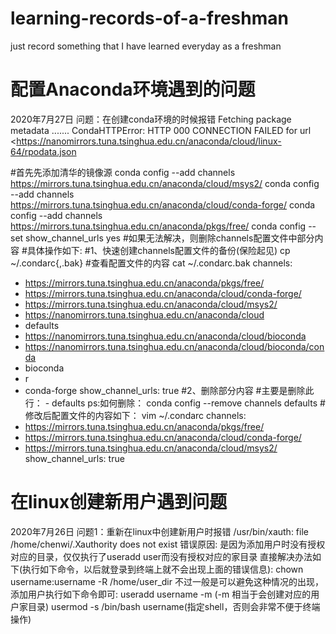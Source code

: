 # learning-records-of-a-freshman
just record something that I have
learned everyday as a freshman
# 配置Anaconda环境遇到的问题
2020年7月27日
问题：在创建conda环境的时候报错
Fetching package metadata .......
CondaHTTPError: HTTP 000 CONNECTION FAILED for url <https://nanomirrors.tuna.tsinghua.edu.cn/anaconda/cloud/linux-64/rpodata.json

#首先先添加清华的镜像源
conda config --add channels https://mirrors.tuna.tsinghua.edu.cn/anaconda/cloud/msys2/
conda config --add channels https://mirrors.tuna.tsinghua.edu.cn/anaconda/cloud/conda-forge/
conda config --add channels https://mirrors.tuna.tsinghua.edu.cn/anaconda/pkgs/free/
conda config --set show_channel_urls yes
#如果无法解决，则删除channels配置文件中部分内容
#具体操作如下:
#1、快速创建channels配置文件的备份(保险起见)
cp ~/.condarc{,.bak}
#查看配置文件的内容
cat ~/.condarc.bak 
channels:
  - https://mirrors.tuna.tsinghua.edu.cn/anaconda/pkgs/free/
  - https://mirrors.tuna.tsinghua.edu.cn/anaconda/cloud/conda-forge/
  - https://mirrors.tuna.tsinghua.edu.cn/anaconda/cloud/msys2/
  - https://nanomirrors.tuna.tsinghua.edu.cn/anaconda/cloud
  - defaults
  - https://nanomirrors.tuna.tsinghua.edu.cn/anaconda/cloud/bioconda
  - https://nanomirrors.tuna.tsinghua.edu.cn/anaconda/cloud/bioconda/conda
  - bioconda
  - r
  - conda-forge
show_channel_urls: true
#2、删除部分内容
#主要是删除此行： - defaults
ps:如何删除： conda config --remove channels defaults
#修改后配置文件的内容如下：
vim ~/.condarc
channels:
  - https://mirrors.tuna.tsinghua.edu.cn/anaconda/pkgs/free/
  - https://mirrors.tuna.tsinghua.edu.cn/anaconda/cloud/conda-forge/
  - https://mirrors.tuna.tsinghua.edu.cn/anaconda/cloud/msys2/
show_channel_urls: true

# 在linux创建新用户遇到问题
2020年7月26日
问题1：重新在linux中创建新用户时报错
/usr/bin/xauth: file /home/chenwi/.Xauthority does not exist
错误原因:
是因为添加用户时没有授权对应的目录，仅仅执行了useradd user而没有授权对应的家目录
直接解决办法如下(执行如下命令，以后就登录到终端上就不会出现上面的错误信息):
chown username:username -R /home/user_dir
不过一般是可以避免这种情况的出现，添加用户执行如下命令即可:
useradd username -m (-m 相当于会创建对应的用户家目录)
usermod -s /bin/bash username(指定shell，否则会非常不便于终端操作)
